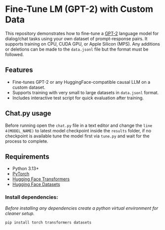 # Fine-Tune LM (GPT-2) with Custom Data

This repository demonstrates how to fine-tune a [GPT-2](https://huggingface.co/openai-community/gpt2) language model for dialog/chat tasks using your own dataset of prompt-response pairs. It supports training on CPU, CUDA GPU, or Apple Silicon (MPS). Any additions or deletions can be made to the `data.jsonl` file but the format must be followed.

## Features

- Fine-tunes GPT-2 or any HuggingFace-compatible causal LLM on a custom dataset.
- Supports training with very small to large datasets in `data.jsonl` format.
- Includes interactive test script for quick evaluation after training.

## Chat.py usage

Before running open the `chat.py` file in a text editor and change the `line 4(MODEL_NAME)` to latest model checkpoint inside the `results` folder, if no checkpoint is available tune the model first via `tune.py` and wait for the process to complete.

## Requirements

- Python 3.13+
- [PyTorch](https://pytorch.org/)
- [Hugging Face Transformers](https://github.com/huggingface/transformers)
- [Hugging Face Datasets](https://github.com/huggingface/datasets)

### Install dependencies:

*Before installing any dependencies create a python virtual environment for cleaner setup.*

```bash
pip install torch transformers datasets
```